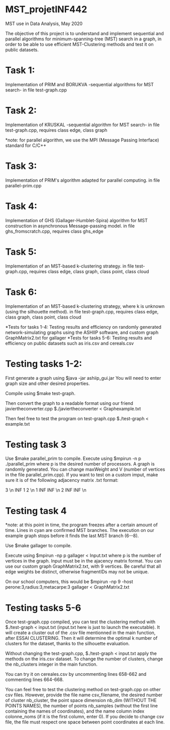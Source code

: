 # MST_projetINF442

MST use in Data Analysis, May 2020

The objective of this project is to understand and implement sequential and parallel algorithms for minimum-spanning-tree (MST) search in a graph, in order to be able to use efficient MST-Clustering methods and test it on public datasets.

# Task 1: 

Implementation of PRIM and BORUKVA -sequential algorithms for MST search- in file test-graph.cpp

# Task 2: 

Implementation of KRUSKAL -sequential algorithm for MST search- in file test-graph.cpp, requires class edge, class graph

*note: for parallel algorithm, we use the MPI (Message Passing Interface) standard for C/C++

# Task 3: 

Implementation of PRIM's algorithm adapted for parallel computing. in file parallel-prim.cpp 

# Task 4: 

Implementation of GHS (Gallager-Humblet-Spira) algorithm for MST construction in asynchronous Message-passing model. in file ghs_fromscratch.cpp, requires class ghs_edge

# Task 5: 

Implementation of an MST-based k-clustering strategy. in file test-graph.cpp, requires class edge, class graph, class point, class cloud

# Task 6: 

Implementation of an MST-based k-clustering strategy, where k is unknown (using the silhouette method). in file test-graph.cpp, requires class edge, class graph, class point, class cloud

*Tests for tasks 1-4: Testing results and efficiency on randomly generated network-simulating graphs using the ASHIIP software, and custom graph GraphMatrix2.txt for gallager
*Tests for tasks 5-6: Testing results and efficiency on public datasets such as iris.csv and cereals.csv

# Testing tasks 1-2:

First generate a graph using $java -jar ashiip_gui.jar You will need to enter graph size and other desired properties.

Compile using $make test-graph.

Then convert the graph to a readable format using our friend javiertheconverter.cpp $./javiertheconverter < Graphexample.txt

Then feel free to test the program on test-graph.cpp $./test-graph < example.txt

# Testing task 3

Use $make parallel_prim to compile.
Execute using $mpirun -n p ./parallel_prim where p is the desired number of processors. A graph is randomly generated. You can change maxWeight and V (number of vertices in the file parallel_prim.cpp). If you want to test on a custom imput, make sure it is of the following adjacency matrix .txt format:

3 \n
INF 1 2 \n
1 INF INF \n
2 INF INF \n

# Testing task 4

*note: at this point in time, the program freezes after a certain amount of time. Lines in cyan are confirmed MST branches. The execution on our example graph stops before it finds the last MST branch (6--8).

Use $make gallager to compile.

Execute using $mpirun -np p gallager < Input.txt where p is the number of vertices in the graph. Input must be in the ajacency matrix format. You can use our custom graph GraphMatrix2.txt, with 9 vertices. Be careful that all edge weights be distinct, otherwise fragmentIDs may not be unique. 

On our school computers, this would be
$mpirun -np 9 -host perone:3,radius:3,metacarpe:3 gallager < GraphMatrix2.txt

# Testing tasks 5-6

Once test-graph.cpp compiled, you can test the clustering method with $./test-graph < input.txt  (input.txt here is just to launch the executable). It will create a cluster out of the .csv file mentionned in the main function, after ESSAI CLUSTERING. Then it will determine the optimal k number of clusters for the dataset, thanks to the silhouette evaluation.

Without changing the test-graph.cpp, $./test-graph < input.txt apply the methods on the iris.csv dataset. To change the number of clusters, change the nb_clusters integer in the main function.

You can try it on cereales.csv by uncommenting lines 658-662 and commenting lines 664-668.

You can feel free to test the clustering method on test-graph.cpp on other csv files. However, provide the file name csv_filename, the desired number of cluster nb_cluster, the point space dimension nb_dim (WITHOUT THE POINTS NAMES), the number of points nb_samples (without the first line containing the names of coordinates), and the name column index colonne_noms (if it is the first column, enter 0).
If you decide to change csv file, the file must respect one space between point coordinates at each line.


  

